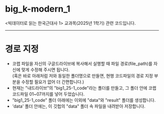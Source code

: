 # big_k-modern_1
<빅데이터로 읽는 한국근대사 1> 교과목(2025년 1학기) 관련 코드입니다.

---

# 경로 지정
- 코랩 파일을 자신의 구글드라이브에 복사해서 실행할 때 파일 경로(file_path)를 자신에 맞게 수정해 주시면 됩니다.  
  (혹은 바로 아래처럼 저와 동일한 폴더명으로 만들면, 현행 코드파일의 경로 지정 부분을 수정할 필요가 없어 더 간편합니다.)
- 현재는 "내드라이브"의 "big1_25-1_code"라는 폴더를 만들고, 그 폴더 안에 코랩 코드파일 01~07까지를 넣어 두었습니다.
- "big1_25-1_code" 폴더 아래에는 이외에 "data"와 "result" 폴더를 생성합니다.
- 'data' 폴더 안에는, 이 깃헙의 "data" 폴더 속 파일을 내려받아 저장합니다.
